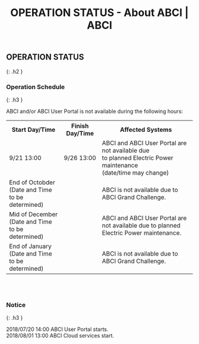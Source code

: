﻿---
layout: en/about_abci/info
title: OPERATION STATUS - About ABCI | ABCI
permalink: /en/about_abci/info.html
---


## OPERATION STATUS
{: .h2 }


### Operation Schedule
{: .h3 }

<p class="c">ABCI and/or ABCI User Portal is not available during the following hours:</p>
<table class="table">
  <tr>
    <th>Start Day/Time</th>
    <th>Finish Day/Time</th>
    <th>Affected Systems</th>
  </tr>
  <tr>
    <td>9/21 13:00 </td>
    <td>9/26 13:00 </td>
    <td>ABCI and ABCI User Portal are not available due <br />to planned Electric Power maintenance<br />(date/time may change)</td>
  </tr>
  <tr>
    <td>End of Octobder<br />(Date and Time to be determined)</td>
    <td>&nbsp;</td>
    <td>ABCI is not available due to ABCI Grand Challenge.</td>
  </tr>
  <tr>
    <td>Mid of December <br />(Date and Time to be determined)</td>
    <td>&nbsp;</td>
    <td>ABCI and ABCI User Portal are not available due to planned Electric Power maintenance.</td>
  </tr>
  <tr>
    <td>End of January <br />(Date and Time to be determined)</td>
    <td>&nbsp;</td>
    <td>ABCI is not available due to ABCI Grand Challenge.</td>
  </tr>
</table>
<br /><br />


### Notice
{: .h3 }

2018/07/20 14:00 ABCI User Portal starts.<br />
2018/08/01 13:00 ABCI Cloud services start.<br />



